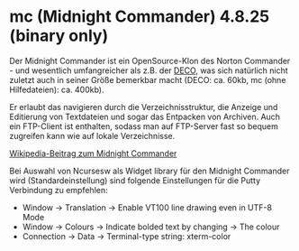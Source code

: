 # mc (Midnight Commander) 4.8.25 (binary only)

Der Midnight Commander ist ein OpenSource-Klon des Norton Commander -
und wesentlich umfangreicher als z.B. der [DECO](deco.md), was
sich natürlich nicht zuletzt auch in seiner Größe bemerkbar macht (DECO:
ca. 60kb, mc (ohne Hilfedateien): ca. 400kb).

Er erlaubt das navigieren durch die Verzeichnisstruktur, die Anzeige und
Editierung von Textdateien und sogar das Entpacken von Archiven. Auch
ein FTP-Client ist enthalten, sodass man auf FTP-Server fast so bequem
zugreifen kann wie auf lokale Verzeichnisse.

[Wikipedia-Beitrag zum Midnight
Commander](http://de.wikipedia.org/wiki/Midnight_Commander)

Bei Auswahl von Ncursesw als Widget library für den Midnight Commander  
wird (Standardeinstellung) sind folgende Einstellungen für die Putty 
Verbindung zu empfehlen:
- Window -> Translation -> Enable VT100 line drawing even in UTF-8 Mode
- Window -> Colours -> Indicate bolded text by changing -> The colour
- Connection -> Data -> Terminal-type string: xterm-color
